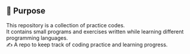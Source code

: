 ## 🚀 Purpose
This repository is a collection of practice codes.  
It contains small programs and exercises written while learning different programming languages.  
✍️ A repo to keep track of coding practice and learning progress.
